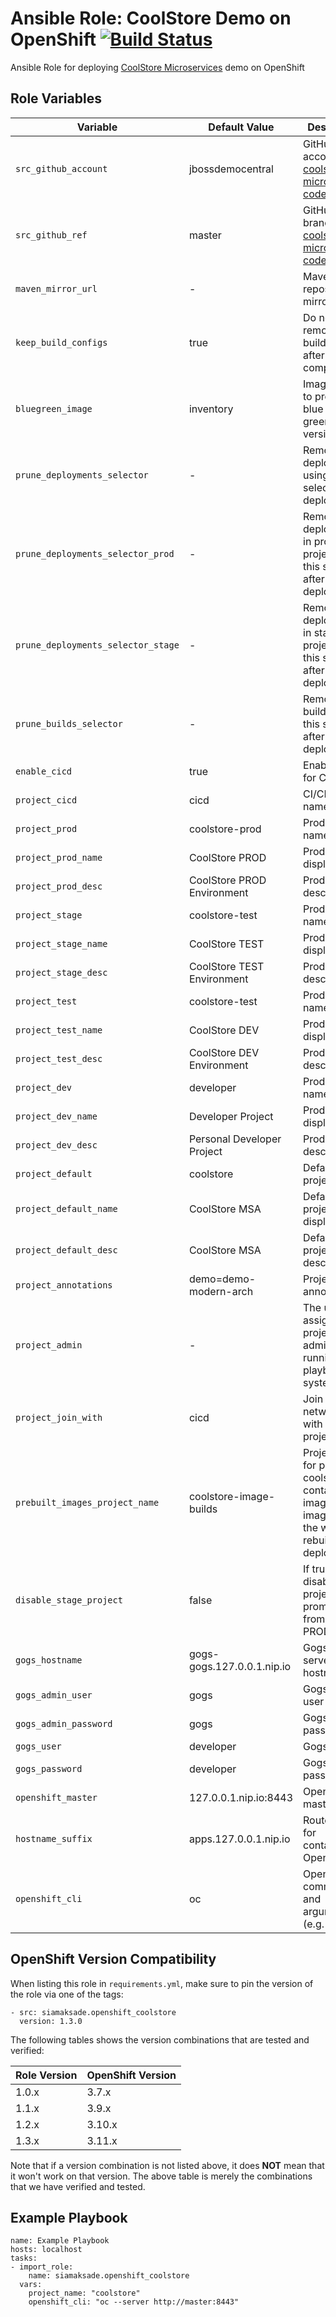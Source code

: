 Ansible Role: CoolStore Demo on OpenShift
[![Build Status](https://travis-ci.org/siamaksade/ansible-openshift-coolstore.svg?branch=master)](https://travis-ci.org/siamaksade/ansible-openshift-coolstore)
=========

Ansible Role for deploying [CoolStore Microservices](https://github.com/jbossdemocentral/coolstore-microservice.git) demo on OpenShift

Role Variables
------------

| Variable                         | Default Value              | Description   |
|-------------------------------   |----------------------------|---------------|
|`src_github_account`                  | jbossdemocentral           | GitHub account for [coolstore microservice code](https://github.com/jbossdemocentral/coolstore-microservice.git) |
|`src_github_ref`                      | master                     | GitHub repo branch for [coolstore microservice code](https://github.com/jbossdemocentral/coolstore-microservice.git) |
|`maven_mirror_url`                | -                          | Maven repository mirror url |
|`keep_build_configs`              | true                       | Do not remove the buildconfigs after build completes |
|`bluegreen_image`                 | inventory                  | Image name to promote to blue and green versions  |
|`prune_deployments_selector`      | -                          | Remove deployments using this selector after deployment  |
|`prune_deployments_selector_prod` | -                          | Remove deployments in prod project using this selector after deployment  |
|`prune_deployments_selector_stage`| -                          | Remove deployments in stage project using this selector after deployment  |
|`prune_builds_selector`           | -                          | Remove builds using this selector after deployment  |
|`enable_cicd`                     | true                       | Enable CI/CD for CoolStore |
|`project_cicd`                    | cicd                       | CI/CD project name |
|`project_prod`                    | coolstore-prod             | Prod project name |
|`project_prod_name`               | CoolStore PROD             | Prod project display name |
|`project_prod_desc`               | CoolStore PROD Environment | Prod project description |
|`project_stage`                   | coolstore-test             | Prod project name |
|`project_stage_name`              | CoolStore TEST             | Prod project display name |
|`project_stage_desc`              | CoolStore TEST Environment | Prod project description |
|`project_test`                    | coolstore-test             | Prod project name |
|`project_test_name`               | CoolStore DEV              | Prod project display name |
|`project_test_desc`               | CoolStore DEV Environment  | Prod project description |
|`project_dev`                     | developer                  | Prod project name |
|`project_dev_name`                | Developer Project          | Prod project display name |
|`project_dev_desc`                | Personal Developer Project | Prod project description |
|`project_default`                 | coolstore                  | Default project name |
|`project_default_name`            | CoolStore MSA              | Default project display name |
|`project_default_desc`            | CoolStore MSA              | Default project description |
|`project_annotations`             | demo=demo-modern-arch      | Project annotations |
|`project_admin`                   | -                          | The user to assign as project admin, if running the playbooks as system:admin |
|`project_join_with`               | cicd                       | Join project networks with *cicd* project |
|`prebuilt_images_project_name`    | coolstore-image-builds     | Project name for pre-built coolstore container images. If images exist, the won't be rebuilt during deployment |
|`disable_stage_project`           | false                      | If true, disable stage project and promote apps from DEV to PROD |
|`gogs_hostname`                   | gogs-gogs.127.0.0.1.nip.io | Gogs git server hostname |
|`gogs_admin_user`                 | gogs                       | Gogs admin user |
|`gogs_admin_password`             | gogs                       | Gogs admin password |
|`gogs_user`                       | developer                  | Gogs user |
|`gogs_password`                   | developer                  | Gogs password |
|`openshift_master`                | 127.0.0.1.nip.io:8443      | OpenShift master url |
|`hostname_suffix`                 | apps.127.0.0.1.nip.io      | Route suffix for containers on OpenShift | 
|`openshift_cli`                   | oc                         | OpenShift CLI command and arguments (e.g. auth)       | 

OpenShift Version Compatibility
------------
When listing this role in `requirements.yml`, make sure to pin the version of the role via one of the tags:

```
- src: siamaksade.openshift_coolstore
  version: 1.3.0
```  

The following tables shows the version combinations that are tested and verified:

| Role Version      | OpenShift Version |
|-------------------|-------------------|
| 1.0.x   | 3.7.x   |
| 1.1.x   | 3.9.x   |
| 1.2.x   | 3.10.x  |
| 1.3.x   | 3.11.x  |

Note that if a version combination is not listed above, it does **NOT** mean that it won't work on that 
version. The above table is merely the combinations that we have verified and tested.


Example Playbook
------------

```
name: Example Playbook
hosts: localhost
tasks:
- import_role:
    name: siamaksade.openshift_coolstore
  vars:
    project_name: "coolstore"
    openshift_cli: "oc --server http://master:8443"
```